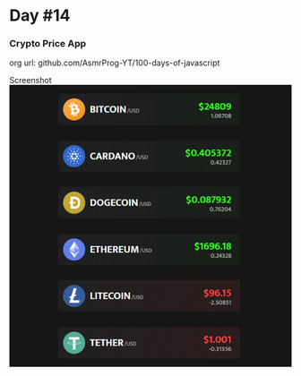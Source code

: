 # Day #14

### Crypto Price App
org url: github.com/AsmrProg-YT/100-days-of-javascript

Screenshot
![sc](./screenshot.jpg)